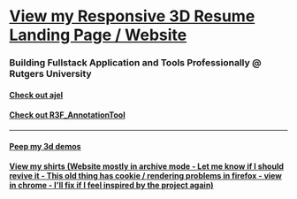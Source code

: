 # [View my Responsive 3D Resume Landing Page / Website](https://handfish.github.io/Portfolio/)

### Building Fullstack Application and Tools Professionally @ Rutgers University 

#### [Check out ajel](https://github.com/Handfish/ajel)
#### [Check out R3F_AnnotationTool](https://github.com/Handfish/R3F_AnnotationTool)

------ 

#### [Peep my 3d demos](https://jsfiddle.net/u/Kudovs/fiddles/) 

#### [View my shirts (Website mostly in archive mode - Let me know if I should revive it - This old thing has cookie / rendering problems in firefox - view in chrome - I'll fix if I feel inspired by the project again)](https://primitiveanimialsclothing.com)
